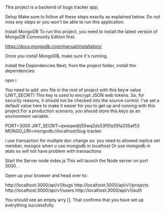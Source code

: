 This project is a backend of bugs tracker app,

Setup
Make sure to follow all these steps exactly as explained below. Do not miss any steps or you won't be able to run this application.

Install MongoDB
To run this project, you need to install the latest version of MongoDB Community Edition first.

https://docs.mongodb.com/manual/installation/

Once you install MongoDB, make sure it's running.

Install the Dependencies
Next, from the project folder, install the dependencies:

npm i

You need to add .env file in the root of project with this key=> value
(JWT_SECRIT) This key is used to encrypt JSON web tokens. So, for security reasons, it should not be checked into the source control. I've set a default value here to make it easier for you to get up and running with this project.For a production scenario, you should store this keys as an environment variable.

PORT=3000
JWT_SECRIT=qweqwdlij55wq2ds53f5fa35fa335af53  
MONGO_URI=mongodb://localhost/bug-tracker

i use transaction for mulitple doc change so:
you need to allowed replica set member, mongos when u use mongodb in localhost
Or use mongodb in atals so will not have problem with transactions

Start the Server
node index.js
This will launch the Node server on port 3000. .

Open up your browser and head over to:

http://localhost:3000/api/v1/bugs
http://localhost:3000/api/v1/projects
http://localhost:3000/api/v1/users
http://localhost:3000/api/v1/auth

You should see an empty arry []. That confirms that you have set up everything successfully.
